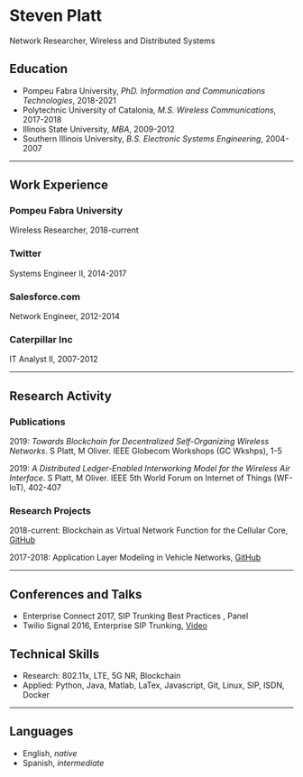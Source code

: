# Steven Platt
Network Researcher, Wireless and Distributed Systems

## Education
* Pompeu Fabra University, *PhD. Information and Communications Technologies*, 2018-2021
* Polytechnic University of Catalonia, *M.S. Wireless Communications*, 2017-2018
* Illinois State University, *MBA*, 2009-2012
* Southern Illinois University, *B.S. Electronic Systems Engineering*, 2004-2007
---
## Work Experience
### Pompeu Fabra University
Wireless Researcher, 2018-current

### Twitter
Systems Engineer II, 2014-2017

### Salesforce.com
Network Engineer, 2012-2014

### Caterpillar Inc
IT Analyst II, 2007-2012

---
## Research Activity
### Publications
2019: *Towards Blockchain for Decentralized Self-Organizing Wireless Networks*. S Platt, M Oliver. IEEE Globecom Workshops (GC Wkshps), 1-5

2019: *A Distributed Ledger-Enabled Interworking Model for the Wireless Air Interface*. S Platt, M Oliver. IEEE 5th World Forum on Internet of Things (WF-IoT), 402-407

### Research Projects
2018-current: Blockchain as Virtual Network Function for the Cellular Core, [GitHub](https://github.com/stevenplatt/spectrum-protocol)

2017-2018: Application Layer Modeling in Vehicle Networks, [GitHub](https://github.com/stevenplatt/vsimrti-scenarios)

---
## Conferences and Talks
* Enterprise Connect 2017, SIP Trunking Best Practices , Panel
* Twilio Signal 2016, Enterprise SIP Trunking, [Video](https://www.youtube.com/watch?v=lFzqYgF2MPQ&feature=emb_logo)

## Technical Skills
* Research: 802.11x, LTE, 5G NR, Blockchain
* Applied: Python, Java, Matlab, LaTex, Javascript, Git, Linux, SIP, ISDN, Docker
---
## Languages
* English, *native*
* Spanish, *intermediate*
